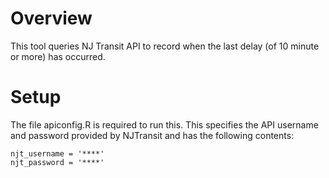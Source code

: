 # Overview
This tool queries NJ Transit API to record when the last delay (of 10 minute or more) has occurred.

# Setup

The file apiconfig.R is required to run this. This specifies the API username and password provided by NJTransit and has the following contents:
```
njt_username = '****'
njt_password = '****'
```
